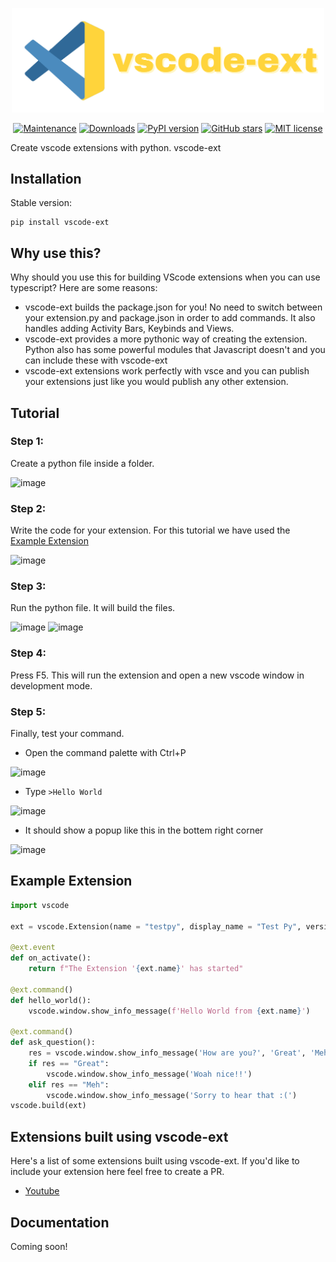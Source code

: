 <p align="center">
  <img alt="vscode logo" src="images/vscode-ext-2.png" width='500px'/>
</p>

<p align="center"><a href="https://GitHub.com/CodeWithSwastik/vscode-ext/graphs/commit-activity"><img src="https://img.shields.io/badge/Maintained%3F-yes-green.svg" alt="Maintenance"></a>
<a href="https://pepy.tech/project/vscode-ext"><img src="https://static.pepy.tech/personalized-badge/vscode-ext?period=total&amp;units=international_system&amp;left_color=orange&amp;right_color=brightgreen&amp;left_text=Downloads" alt="Downloads"></a>
<a href="https://pypi.python.org/pypi/vscode-ext/"><img src="https://badge.fury.io/py/vscode-ext.svg" alt="PyPI version"></a>
<a href="https://GitHub.com/CodeWithSwastik/vscode-ext/stargazers/"><img src="https://img.shields.io/github/stars/CodeWithSwastik/vscode-ext.svg?style=social&amp;label=Star&amp;maxAge=2592000" alt="GitHub stars"></a>
<a href="https://lbesson.mit-license.org/"><img src="https://img.shields.io/badge/License-MIT-blue.svg" alt="MIT license"></a></p>



Create vscode extensions with python. vscode-ext 

## Installation

Stable version:

```
pip install vscode-ext
```


## Why use this?

Why should you use this for building VScode extensions when you can use typescript? Here are some reasons:

- vscode-ext builds the package.json for you! No need to switch between your extension.py and package.json in order to add commands. It also handles adding Activity Bars, Keybinds and Views.
- vscode-ext provides a more pythonic way of creating the extension. Python also has some powerful modules that Javascript doesn't and you can include these with vscode-ext
- vscode-ext extensions work perfectly with vsce and you can publish your extensions just like you would publish any other extension.

## Tutorial

### Step 1:

Create a python file inside a folder.

![image](https://user-images.githubusercontent.com/61446939/126891766-8e408f35-ce63-48b1-8739-1361e979d351.png)

### Step 2:

Write the code for your extension. For this tutorial we have used the [Example Extension](#example-extension)

![image](https://user-images.githubusercontent.com/61446939/126891803-8da2e8e8-174f-451b-9103-4fbf001c4e7b.png)

### Step 3:

Run the python file. It will build the files.

![image](https://user-images.githubusercontent.com/61446939/126891865-fe235598-9267-47c6-971f-43e4da456ebb.png)
![image](https://user-images.githubusercontent.com/61446939/126891875-62c2057e-e504-4e01-bfd6-9a20c7f660d9.png)

### Step 4:

Press F5. This will run the extension and open a new vscode window in development mode.

### Step 5:

Finally, test your command.

- Open the command palette with Ctrl+P

![image](https://user-images.githubusercontent.com/61446939/126892044-f3b5f4d3-37de-4db5-acef-c6ddd841f1a5.png)

- Type `>Hello World`

![image](https://user-images.githubusercontent.com/61446939/126892096-9fc1cb2f-9b76-4d53-8099-e74d9f22e6e7.png)

- It should show a popup like this in the bottem right corner

![image](https://user-images.githubusercontent.com/61446939/126892110-f8d4bcf2-9ec0-43c2-a7d6-40288d91f000.png)

## Example Extension

```python
import vscode

ext = vscode.Extension(name = "testpy", display_name = "Test Py", version = "0.0.1")

@ext.event
def on_activate():
    return f"The Extension '{ext.name}' has started"

@ext.command()
def hello_world():
    vscode.window.show_info_message(f'Hello World from {ext.name}')

@ext.command()
def ask_question():
    res = vscode.window.show_info_message('How are you?', 'Great', 'Meh')
    if res == "Great":
        vscode.window.show_info_message('Woah nice!!')
    elif res == "Meh":
        vscode.window.show_info_message('Sorry to hear that :(')
vscode.build(ext)
```
## Extensions built using vscode-ext
Here's a list of some extensions built using vscode-ext. If you'd like to include your extension here feel free to create a PR.
- [Youtube](https://github.com/CodeWithSwastik/youtube-ext) 


## Documentation

Coming soon!
